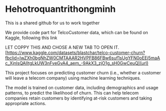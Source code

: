 # Hehotroquantrithongminh
This is a shared github for us to work together

We provide code part for TelcoCustomer data, which can be found on Kaggle, following this link 

LET COPPY THIS AND CHOSE A NEW TAB TO OPEN IT.
[https://www.kaggle.com/datasets/blastchar/telco-customer-churn?fbclid=IwZXh0bgNhZW0CMTAAAR2HVPFB86FBw6suf1sUgYFN0oEEj5maAc_XjnlsQAIItgLkUW3nFveGvA4_aem_-9AkX3_zjO1g_sH0GwCeuQ](url)

This project focuses on predicting customer churn (i.e., whether a customer will leave a telecom company) using machine learning techniques. 

The model is trained on customer data, including demographics and usage patterns, to predict the likelihood of churn. This can help telecom companies retain customers by identifying at-risk customers and taking appropriate actions. 

